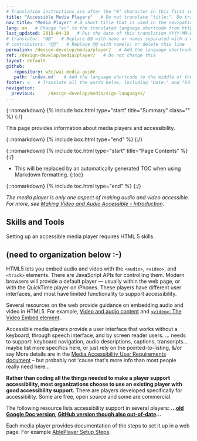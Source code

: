 ```yaml
---
# Translation instructions are after the "#" character in this first section. They are comments that do not show up in the web page. You do not need to translate the instructions after #.
title: "Accessible Media Players"   # Do not translate "title:". Do translate the text after "title:".
nav_title: "Media Player" # A short title that is used in the navigation
lang: en   # Change "en" to the translated language shortcode from https://www.iana.org/assignments/language-subtag-registry/language-subtag-registry
last_updated: 2019-04-10   # Put the date of this translation YYYY-MM-DD (with month in the middle)
# translator: "@@"   # Replace @@ with name or names separated with a comma
# contributors: "@@"   # Replace @@ with name(s) or delete this line
permalink: /design-develop/media/player/   # Add the language shortcode to the end; for example /fundamentals/accessibility-intro/fr
ref: /design-develop/media/player/   # Do not change this
layout: default
github:
   repository: w3c/wai-media-guide
   path: 'index.md'   # Add the language shortcode to the middle of the filename, for example index.fr.md
footer: >   # Translate all the words below, including "Date:" and "Editor:". 
navigation:
  previous:     /design-develop/media/sign-languages/
---
```


{::nomarkdown}
{% include box.html type="start" title="Summary" class="" %}
{:/}

This page provides information about media players and accessibility.

{::nomarkdown}
{% include box.html type="end" %}
{:/}

{::nomarkdown}
{% include toc.html type="start" title="Page Contents" %}
{:/}

- This will be replaced by an automatically generated TOC when using Markdown formatting.
{:toc}

{::nomarkdown}
{% include toc.html type="end" %}
{:/}

_The media player is only one aspect of making audio and video accessible. For more, see [Making Video and Audio Accessible - Introduction](http://@@)._

## Skills and Tools

Setting up an accessible media player requires HTML 5 skills.

## (need to organization below :-)

HTML5 lets you embed audio and video with the ```<audio>```, ```<video>```, and ```<track>``` elements. There are JavaScript APIs for controlling them. Modern browsers will provide a default player &mdash; usually within the web page, or with the QuickTime player on iPhones. These players have different user interfaces, and most have limited functionality to support accessibility.

Several resources on the web provide guidance on embedding audio and video in HTML5. For example, [Video and audio content]( https://developer.mozilla.org/en-US/docs/Learn/HTML/Multimedia_and_embedding/Video_and_audio_content) and [```<video>```: The Video Embed element]( https://developer.mozilla.org/en-US/docs/Web/HTML/Element/video).

Accessible media players provide a user interface that works without a keyboard, through speech interface, and by screen reader users. ... needs to support: keyboard navigation, audio descriptions, captions, transcripts... maybe list more specifics here, or just rely on the pointed-to-listing, &/or say More details are in the [Media Accessibility User Requirements document]( https://www.w3.org/TR/media-accessibility-reqs/) – but probably not 'cause that's more info than most people really need here…

**Rather than coding all the things needed to make a player support accessibility, most organizations choose to use an existing player with good accessibility support.** There are players developed specifically for accessibility. Some are free, open source and some are commercial.

The following resource lists accessibility support in several players: **...[old Google Doc version](https://docs.google.com/spreadsheets/d/1QJVcXx5hTWYBcJbHJD3DrL3hSFVbfy1VQFyADMtrDFY/edit?pli=1#gid=0), [GitHub version though also out-of-date](http://kensgists.github.io/apt/)...**

Each media player provides documentation of the steps to set it up in a web page. For example [AblePlayer Setup Steps](setup-step-1-use-html5-doctype).




